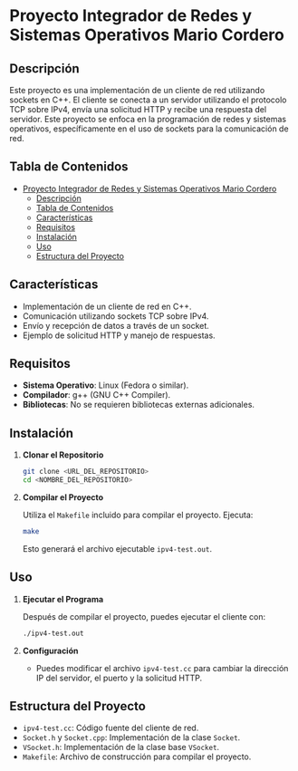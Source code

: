 # Proyecto Integrador de Redes y Sistemas Operativos Mario Cordero

## Descripción

Este proyecto es una implementación de un cliente de red utilizando sockets en C++. El cliente se conecta a un servidor utilizando el protocolo TCP sobre IPv4, envía una solicitud HTTP y recibe una respuesta del servidor. Este proyecto se enfoca en la programación de redes y sistemas operativos, específicamente en el uso de sockets para la comunicación de red.

## Tabla de Contenidos

- [Proyecto Integrador de Redes y Sistemas Operativos Mario Cordero](#proyecto-integrador-de-redes-y-sistemas-operativos-mario-cordero)
  - [Descripción](#descripción)
  - [Tabla de Contenidos](#tabla-de-contenidos)
  - [Características](#características)
  - [Requisitos](#requisitos)
  - [Instalación](#instalación)
  - [Uso](#uso)
  - [Estructura del Proyecto](#estructura-del-proyecto)

## Características

- Implementación de un cliente de red en C++.
- Comunicación utilizando sockets TCP sobre IPv4.
- Envío y recepción de datos a través de un socket.
- Ejemplo de solicitud HTTP y manejo de respuestas.

## Requisitos

- **Sistema Operativo**: Linux (Fedora o similar).
- **Compilador**: g++ (GNU C++ Compiler).
- **Bibliotecas**: No se requieren bibliotecas externas adicionales.

## Instalación

1. **Clonar el Repositorio**

   ```bash
   git clone <URL_DEL_REPOSITORIO>
   cd <NOMBRE_DEL_REPOSITORIO>
   ```

2. **Compilar el Proyecto**

   Utiliza el `Makefile` incluido para compilar el proyecto. Ejecuta:

   ```bash
   make
   ```

   Esto generará el archivo ejecutable `ipv4-test.out`.

## Uso

1. **Ejecutar el Programa**

   Después de compilar el proyecto, puedes ejecutar el cliente con:

   ```bash
   ./ipv4-test.out
   ```

2. **Configuración**

   - Puedes modificar el archivo `ipv4-test.cc` para cambiar la dirección IP del servidor, el puerto y la solicitud HTTP.

## Estructura del Proyecto

- `ipv4-test.cc`: Código fuente del cliente de red.
- `Socket.h` y `Socket.cpp`: Implementación de la clase `Socket`.
- `VSocket.h`: Implementación de la clase base `VSocket`.
- `Makefile`: Archivo de construcción para compilar el proyecto.